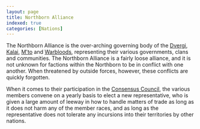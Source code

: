 ```yaml
---
layout: page
title: Northborn Alliance
indexed: true
categories: [Nations]
---
```


The Northborn Alliance is the over-arching governing body of the [Dvergi](/races/dvergi), [Kalai](/races/kalai), 
[M'to](/races/mto) and [Warbloods](/races/warbloods), representing their various governments, clans and communities.
The Northborn Alliance is a fairly loose alliance, and it is not unknown for factions within the Northborn to be in
conflict with one another. When threatened by outside forces, however, these conflicts are quickly forgotten.

When it comes to their participation in the [Consensus Council](/organizations/consensus_council), the various members
convene on a yearly basis to elect a new representative, who is given a large amount of leeway in how to handle matters
of trade as long as it does not harm any of the member races, and as long as the representative does not tolerate any
incursions into their territories by other nations.